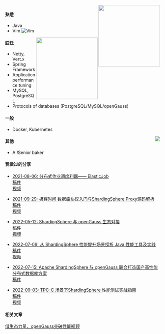 <a href="http://wwj.icu">
  <img align="right" height=200px src="https://github-readme-stats.vercel.app/api?username=TeslaCN&show_icons=true&count_private=true" />
</a>


#### 熟悉

- Java
- Vim ![Vim](https://www.vim.org/images/vim_on_fire.gif)

<a href="http://wwj.icu">
  <img align="right" height=200px src="https://github-readme-stats.vercel.app/api/top-langs/?username=TeslaCN&layout=compact&langs_count=10&hide=html,javascript,css,freemarker" />
</a>

#### 胜任

- Netty, Vert.x
- Spring Framework
- Application performance tuning
- MySQL, PostgreSQL
- Protocols of databases (PostgreSQL/MySQL/openGauss)

#### 一般

- Docker, Kubernetes

<a href="https://github.com/TeslaCN">
    <img align="right" src="https://profile-counter.glitch.me/TeslaCN/count.svg" />
</a>

#### 其他

- A !Senior baker

#### 我做过的分享

- [2021-08-06: 分布式作业调度利器—— ElasticJob](https://apachecon.com/acasia2021/zh/sessions/1044.html)  
  [稿件](https://wuweijie.oss-cn-shenzhen.aliyuncs.com/slides/20210806_ApacheCon_Asia_ElasticJob.pdf)  
  [视频](https://www.bilibili.com/video/BV1BQ4y127Fp/)

- [2021-09-29: 极客时间 数据库协议入门与ShardingSphere Proxy源码解析](https://wuweijie.oss-cn-shenzhen.aliyuncs.com/slides/20210929_Geekbang_ShardingSphere_poster.jpeg)  
  [稿件](https://wuweijie.oss-cn-shenzhen.aliyuncs.com/slides/20210929_Geekbang_ShardingSphere_Proxy.pdf)  
  [视频](https://www.bilibili.com/video/BV1YQ4y1B7z3/)

- [2022-05-12: ShardingSphere 与 openGauss 生态对接](https://wuweijie.oss-cn-shenzhen.aliyuncs.com/slides/20220512_ShardingSphere_openGauss_poster.jpg)  
  [稿件](https://wuweijie.oss-cn-shenzhen.aliyuncs.com/slides/20220512_ShardingSphere_openGauss.pdf)  
  [视频](https://www.bilibili.com/video/BV1ur4y1b7Nk/)

- [2022-07-09: 从 ShardingSphere 性能提升场景探析 Java 性能工具及实践](https://wuweijie.oss-cn-shenzhen.aliyuncs.com/slides/20220709_ShardingSphere_Java_performance_poster.jpg)  
  [稿件](https://wuweijie.oss-cn-shenzhen.aliyuncs.com/slides/20220709_ShardingSphere_Java_performance.pdf)  
  [视频](https://www.bilibili.com/video/BV1YU4y1q7Nq/)

- [2022-07-15: Apache ShardingSphere 与 openGauss 联合打造国产高性能分布式数据库方案](https://wuweijie.oss-cn-shenzhen.aliyuncs.com/slides/20220715_ShardingSphere_openGauss_TPC-C_poster.jpg)  
  [稿件](https://wuweijie.oss-cn-shenzhen.aliyuncs.com/slides/20220715_ShardingSphere_openGauss_TPC-C.pdf)  

- [2022-09-03: TPC-C 场景下ShardingSphere 性能测试实战指南](https://wuweijie.oss-cn-shenzhen.aliyuncs.com/slides/20220903_ShardingSphere_meetup_Beijing_poster.jpg)  
  [稿件](https://wuweijie.oss-cn-shenzhen.aliyuncs.com/slides/20220903_ShardingSphere_meetup_Beijing.pdf)  
  [视频](https://www.bilibili.com/video/BV15Y4y1M7Jb/)

#### 相关文章

[借生态力量，openGauss突破性能瓶颈](https://mp.weixin.qq.com/s?__biz=MzI5MzIwNDI1MQ==&mid=2650227570&idx=6&sn=e100def98382fe76c76dbab57f7c2c56&chksm=f4765b06c301d21007596e26ea879c7a1b3e00f5597388904c0ebfe220dc17bcbbd5b92dde72&scene=27)
